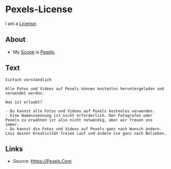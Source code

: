 # Pexels-License

I am a [License](670007.md).

## About

- My [Scope](600074.md) is [Pexels](192000009.md).

## Text

```
Einfach verständlich

Alle Fotos und Videos auf Pexels können kostenlos heruntergeladen und verwendet werden.

Was ist erlaubt?

- Du kannst alle Fotos und Videos auf Pexels kostenlos verwenden.
- Eine Namensnennung ist nicht erforderlich. Den Fotografen oder Pexels zu erwähnen ist also nicht notwendig, aber wir freuen uns immer.
- Du kannst die Fotos und Videos auf Pexels ganz nach Wunsch ändern. Lass deiner Kreativität freien Lauf und ändere sie ganz nach Belieben.
```

## Links

- Source: [Https://Pexels.Com](https://pexels.com/de-de/lizenz)
